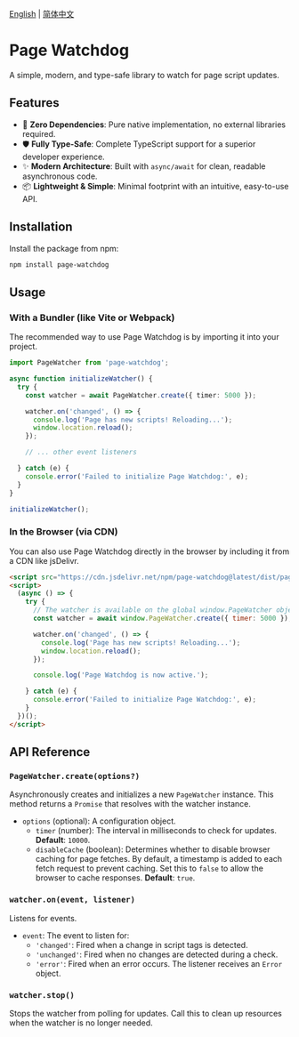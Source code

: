 [English](./README.md) | [简体中文](./README.zh-CN.md)

# Page Watchdog

A simple, modern, and type-safe library to watch for page script updates.

## Features

- 🚀 **Zero Dependencies**: Pure native implementation, no external libraries required.
- 🛡️ **Fully Type-Safe**: Complete TypeScript support for a superior developer experience.
- ✨ **Modern Architecture**: Built with `async/await` for clean, readable asynchronous code.
- 📦 **Lightweight & Simple**: Minimal footprint with an intuitive, easy-to-use API.

## Installation

Install the package from npm:

```bash
npm install page-watchdog
```

## Usage

### With a Bundler (like Vite or Webpack)

The recommended way to use Page Watchdog is by importing it into your project.

```typescript
import PageWatcher from 'page-watchdog';

async function initializeWatcher() {
  try {
    const watcher = await PageWatcher.create({ timer: 5000 });

    watcher.on('changed', () => {
      console.log('Page has new scripts! Reloading...');
      window.location.reload();
    });

    // ... other event listeners

  } catch (e) {
    console.error('Failed to initialize Page Watchdog:', e);
  }
}

initializeWatcher();
```

### In the Browser (via CDN)

You can also use Page Watchdog directly in the browser by including it from a CDN like jsDelivr.

```html
<script src="https://cdn.jsdelivr.net/npm/page-watchdog@latest/dist/page-watchdog.umd.min.js"></script>
<script>
  (async () => {
    try {
      // The watcher is available on the global window.PageWatcher object
      const watcher = await window.PageWatcher.create({ timer: 5000 });

      watcher.on('changed', () => {
        console.log('Page has new scripts! Reloading...');
        window.location.reload();
      });

      console.log('Page Watchdog is now active.');

    } catch (e) {
      console.error('Failed to initialize Page Watchdog:', e);
    }
  })();
</script>
```

## API Reference

### `PageWatcher.create(options?)`

Asynchronously creates and initializes a new `PageWatcher` instance. This method returns a `Promise` that resolves with the watcher instance.

- `options` (optional): A configuration object.
  - `timer` (number): The interval in milliseconds to check for updates. **Default**: `10000`.
  - `disableCache` (boolean): Determines whether to disable browser caching for page fetches. By default, a timestamp is added to each fetch request to prevent caching. Set this to `false` to allow the browser to cache responses. **Default**: `true`.

### `watcher.on(event, listener)`

Listens for events.

- `event`: The event to listen for:
  - `'changed'`: Fired when a change in script tags is detected.
  - `'unchanged'`: Fired when no changes are detected during a check.
  - `'error'`: Fired when an error occurs. The listener receives an `Error` object.

### `watcher.stop()`

Stops the watcher from polling for updates. Call this to clean up resources when the watcher is no longer needed.
